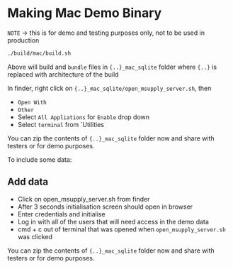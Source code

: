 # Making Mac Demo Binary

`NOTE` -> this is for demo and testing purposes only, not to be used in production

```bash
./build/mac/build.sh
```

Above will build and `bundle` files in `{..}_mac_sqlite` folder where `{..}` is replaced with architecture of the build

In finder, right click on `{..}_mac_sqlite/open_msupply_server.sh`, then
* `Open With`
* `Other`
* Select `All Appliations` for `Enable` drop down
* Select `terminal` from `Utilities

You can zip the contents of `{..}_mac_sqlite` folder now and share with testers or for demo purposes.

To include some data:

## Add data

* Click on open_msupply_server.sh from finder
* After 3 seconds initialisation screen should open in browser
* Enter credentials and initialise
* Log in with all of the users that will need access in the demo data
* cmd + c out of terminal that was opened when `open_msupply_server.sh` was clicked

You can zip the contents of `{..}_mac_sqlite` folder now and share with testers or for demo purposes.
